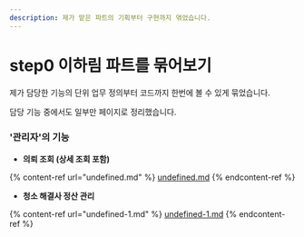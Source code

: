 ```yaml
---
description: 제가 맡은 파트의 기획부터 구현까지 엮었습니다.
---
```


# step0 이하림 파트를 묶어보기

제가 담당한 기능의 단위 업무 정의부터 코드까지 한번에 볼 수 있게 묶었습니다.

담당 기능 중에서도 일부만 페이지로 정리했습니다.

&#x20;

### '관리자'의 기능&#x20;

* **의뢰 조회 (상세 조회 포함)**

{% content-ref url="undefined.md" %}
[undefined.md](undefined.md)
{% endcontent-ref %}

* **청소 해결사 정산 관리**

{% content-ref url="undefined-1.md" %}
[undefined-1.md](undefined-1.md)
{% endcontent-ref %}



